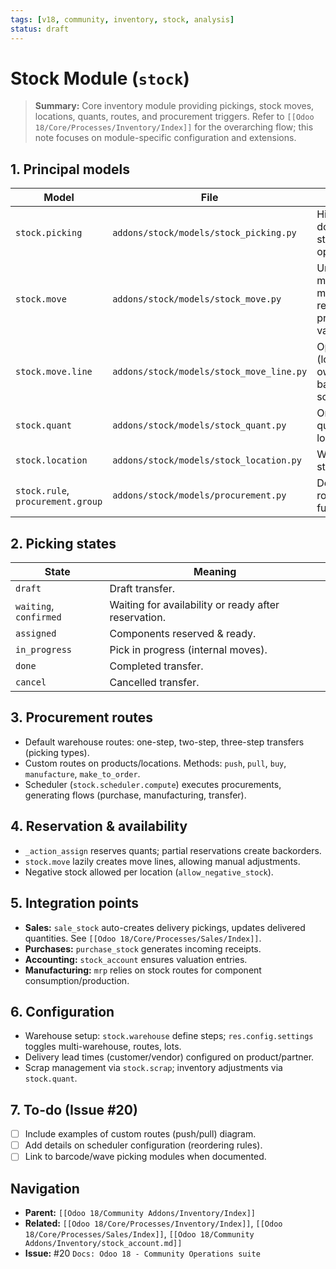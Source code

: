 ```yaml
---
tags: [v18, community, inventory, stock, analysis]
status: draft
---
```


# Stock Module (`stock`)

> **Summary:** Core inventory module providing pickings, stock moves, locations, quants, routes, and procurement triggers. Refer to `[[Odoo 18/Core/Processes/Inventory/Index]]` for the overarching flow; this note focuses on module-specific configuration and extensions.

## 1. Principal models

| Model | File | Responsibilities |
|-------|------|------------------|
| `stock.picking` | `addons/stock/models/stock_picking.py` | High-level transfer document; groups stock moves by operation type. |
| `stock.move` | `addons/stock/models/stock_move.py` | Unit of stock movement; manages reservations, procurement, and valuation. |
| `stock.move.line` | `addons/stock/models/stock_move_line.py` | Operational detail (lot, package, owner) enabling barcode/warehouse scans. |
| `stock.quant` | `addons/stock/models/stock_quant.py` | Onhand/reserved quantities per location/lot. |
| `stock.location` | `addons/stock/models/stock_location.py` | Warehouse structure and rules. |
| `stock.rule`, `procurement.group` | `addons/stock/models/procurement.py` | Defines push/pull routes and demand fulfilment logic. |

## 2. Picking states

| State | Meaning |
|-------|---------|
| `draft` | Draft transfer. |
| `waiting`, `confirmed` | Waiting for availability or ready after reservation. |
| `assigned` | Components reserved & ready. |
| `in_progress` | Pick in progress (internal moves). |
| `done` | Completed transfer. |
| `cancel` | Cancelled transfer. |

## 3. Procurement routes
- Default warehouse routes: one-step, two-step, three-step transfers (picking types).
- Custom routes on products/locations. Methods: `push`, `pull`, `buy`, `manufacture`, `make_to_order`.
- Scheduler (`stock.scheduler.compute`) executes procurements, generating flows (purchase, manufacturing, transfer).

## 4. Reservation & availability
- `_action_assign` reserves quants; partial reservations create backorders.
- `stock.move` lazily creates move lines, allowing manual adjustments.
- Negative stock allowed per location (`allow_negative_stock`).

## 5. Integration points
- **Sales:** `sale_stock` auto-creates delivery pickings, updates delivered quantities. See `[[Odoo 18/Core/Processes/Sales/Index]]`.
- **Purchases:** `purchase_stock` generates incoming receipts.
- **Accounting:** `stock_account` ensures valuation entries.
- **Manufacturing:** `mrp` relies on stock routes for component consumption/production.

## 6. Configuration
- Warehouse setup: `stock.warehouse` define steps; `res.config.settings` toggles multi-warehouse, routes, lots.
- Delivery lead times (customer/vendor) configured on product/partner.
- Scrap management via `stock.scrap`; inventory adjustments via `stock.quant`.

## 7. To-do (Issue #20)
- [ ] Include examples of custom routes (push/pull) diagram.
- [ ] Add details on scheduler configuration (reordering rules).
- [ ] Link to barcode/wave picking modules when documented.

## Navigation
- **Parent:** `[[Odoo 18/Community Addons/Inventory/Index]]`
- **Related:** `[[Odoo 18/Core/Processes/Inventory/Index]]`, `[[Odoo 18/Core/Processes/Sales/Index]]`, `[[Odoo 18/Community Addons/Inventory/stock_account.md]]`
- **Issue:** #20 `Docs: Odoo 18 - Community Operations suite`
